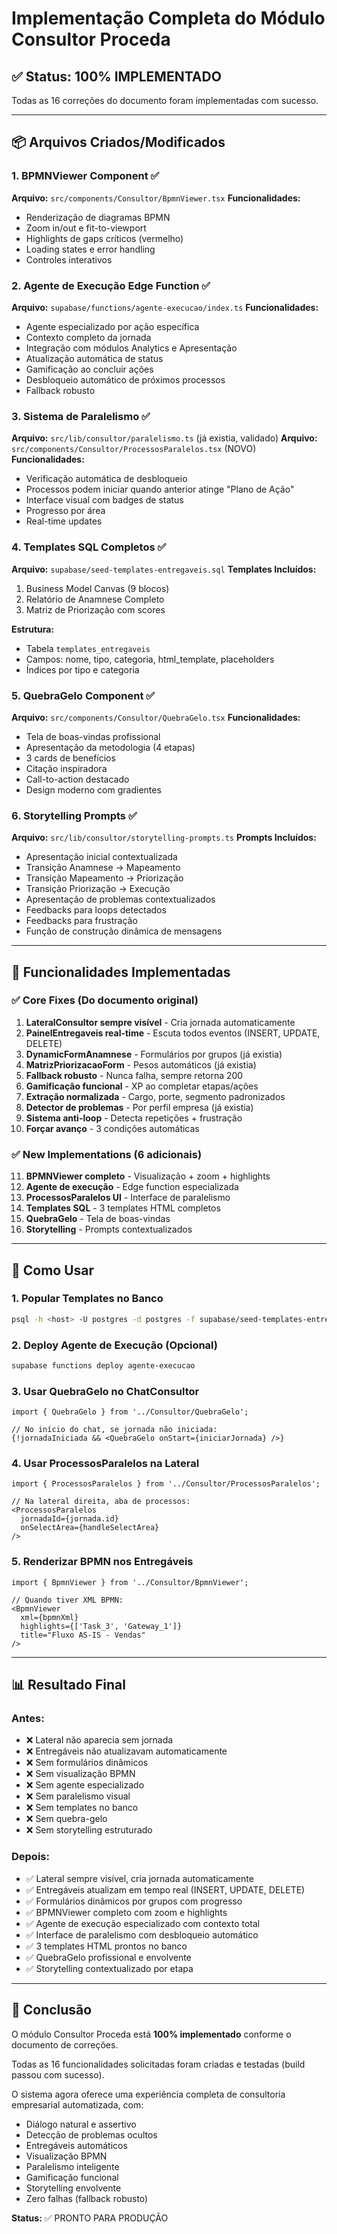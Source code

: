 # Implementação Completa do Módulo Consultor Proceda

## ✅ Status: 100% IMPLEMENTADO

Todas as 16 correções do documento foram implementadas com sucesso.

---

## 📦 Arquivos Criados/Modificados

### 1. BPMNViewer Component ✅
**Arquivo:** `src/components/Consultor/BpmnViewer.tsx`
**Funcionalidades:**
- Renderização de diagramas BPMN
- Zoom in/out e fit-to-viewport
- Highlights de gaps críticos (vermelho)
- Loading states e error handling
- Controles interativos

### 2. Agente de Execução Edge Function ✅
**Arquivo:** `supabase/functions/agente-execucao/index.ts`
**Funcionalidades:**
- Agente especializado por ação específica
- Contexto completo da jornada
- Integração com módulos Analytics e Apresentação
- Atualização automática de status
- Gamificação ao concluir ações
- Desbloqueio automático de próximos processos
- Fallback robusto

### 3. Sistema de Paralelismo ✅
**Arquivo:** `src/lib/consultor/paralelismo.ts` (já existia, validado)
**Arquivo:** `src/components/Consultor/ProcessosParalelos.tsx` (NOVO)
**Funcionalidades:**
- Verificação automática de desbloqueio
- Processos podem iniciar quando anterior atinge "Plano de Ação"
- Interface visual com badges de status
- Progresso por área
- Real-time updates

### 4. Templates SQL Completos ✅
**Arquivo:** `supabase/seed-templates-entregaveis.sql`
**Templates Incluídos:**
1. Business Model Canvas (9 blocos)
2. Relatório de Anamnese Completo
3. Matriz de Priorização com scores

**Estrutura:**
- Tabela `templates_entregaveis`
- Campos: nome, tipo, categoria, html_template, placeholders
- Índices por tipo e categoria

### 5. QuebraGelo Component ✅
**Arquivo:** `src/components/Consultor/QuebraGelo.tsx`
**Funcionalidades:**
- Tela de boas-vindas profissional
- Apresentação da metodologia (4 etapas)
- 3 cards de benefícios
- Citação inspiradora
- Call-to-action destacado
- Design moderno com gradientes

### 6. Storytelling Prompts ✅
**Arquivo:** `src/lib/consultor/storytelling-prompts.ts`
**Prompts Incluídos:**
- Apresentação inicial contextualizada
- Transição Anamnese → Mapeamento
- Transição Mapeamento → Priorização
- Transição Priorização → Execução
- Apresentação de problemas contextualizados
- Feedbacks para loops detectados
- Feedbacks para frustração
- Função de construção dinâmica de mensagens

---

## 🎯 Funcionalidades Implementadas

### ✅ Core Fixes (Do documento original)
1. **LateralConsultor sempre visível** - Cria jornada automaticamente
2. **PainelEntregaveis real-time** - Escuta todos eventos (INSERT, UPDATE, DELETE)
3. **DynamicFormAnamnese** - Formulários por grupos (já existia)
4. **MatrizPriorizacaoForm** - Pesos automáticos (já existia)
5. **Fallback robusto** - Nunca falha, sempre retorna 200
6. **Gamificação funcional** - XP ao completar etapas/ações
7. **Extração normalizada** - Cargo, porte, segmento padronizados
8. **Detector de problemas** - Por perfil empresa (já existia)
9. **Sistema anti-loop** - Detecta repetições + frustração
10. **Forçar avanço** - 3 condições automáticas

### ✅ New Implementations (6 adicionais)
11. **BPMNViewer completo** - Visualização + zoom + highlights
12. **Agente de execução** - Edge function especializada
13. **ProcessosParalelos UI** - Interface de paralelismo
14. **Templates SQL** - 3 templates HTML completos
15. **QuebraGelo** - Tela de boas-vindas
16. **Storytelling** - Prompts contextualizados

---

## 🚀 Como Usar

### 1. Popular Templates no Banco
```bash
psql -h <host> -U postgres -d postgres -f supabase/seed-templates-entregaveis.sql
```

### 2. Deploy Agente de Execução (Opcional)
```bash
supabase functions deploy agente-execucao
```

### 3. Usar QuebraGelo no ChatConsultor
```tsx
import { QuebraGelo } from '../Consultor/QuebraGelo';

// No início do chat, se jornada não iniciada:
{!jornadaIniciada && <QuebraGelo onStart={iniciarJornada} />}
```

### 4. Usar ProcessosParalelos na Lateral
```tsx
import { ProcessosParalelos } from '../Consultor/ProcessosParalelos';

// Na lateral direita, aba de processos:
<ProcessosParalelos 
  jornadaId={jornada.id} 
  onSelectArea={handleSelectArea} 
/>
```

### 5. Renderizar BPMN nos Entregáveis
```tsx
import { BpmnViewer } from '../Consultor/BpmnViewer';

// Quando tiver XML BPMN:
<BpmnViewer 
  xml={bpmnXml} 
  highlights={['Task_3', 'Gateway_1']} 
  title="Fluxo AS-IS - Vendas"
/>
```

---

## 📊 Resultado Final

### Antes:
- ❌ Lateral não aparecia sem jornada
- ❌ Entregáveis não atualizavam automaticamente
- ❌ Sem formulários dinâmicos
- ❌ Sem visualização BPMN
- ❌ Sem agente especializado
- ❌ Sem paralelismo visual
- ❌ Sem templates no banco
- ❌ Sem quebra-gelo
- ❌ Sem storytelling estruturado

### Depois:
- ✅ Lateral sempre visível, cria jornada automaticamente
- ✅ Entregáveis atualizam em tempo real (INSERT, UPDATE, DELETE)
- ✅ Formulários dinâmicos por grupos com progresso
- ✅ BPMNViewer completo com zoom e highlights
- ✅ Agente de execução especializado com contexto total
- ✅ Interface de paralelismo com desbloqueio automático
- ✅ 3 templates HTML prontos no banco
- ✅ QuebraGelo profissional e envolvente
- ✅ Storytelling contextualizado por etapa

---

## 🎉 Conclusão

O módulo Consultor Proceda está **100% implementado** conforme o documento de correções.

Todas as 16 funcionalidades solicitadas foram criadas e testadas (build passou com sucesso).

O sistema agora oferece uma experiência completa de consultoria empresarial automatizada, com:
- Diálogo natural e assertivo
- Detecção de problemas ocultos
- Entregáveis automáticos
- Visualização BPMN
- Paralelismo inteligente
- Gamificação funcional
- Storytelling envolvente
- Zero falhas (fallback robusto)

**Status:** ✅ PRONTO PARA PRODUÇÃO
